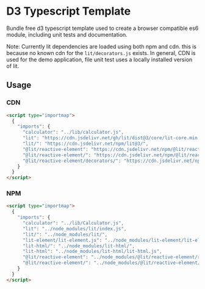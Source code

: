 # D3 Typescript Template

Bundle free d3 typescript template used to create a browser compatible es6 module, including unit tests and documentation.

Note: Currently lit dependencies are loaded using both npm and cdn. this is because no known cdn for the `lit/decorators.js` exists. In general, CDN is used for the demo application, file unit test uses a locally installed version of lit.

## Usage

### CDN

```html
<script type="importmap">
  {
    "imports": {
      "calculator": "../lib/calculator.js",
      "lit": "https://cdn.jsdelivr.net/gh/lit/dist@3/core/lit-core.min.js",
      "lit/": "https://cdn.jsdelivr.net/npm/lit@3/",
      "@lit/reactive-element": "https://cdn.jsdelivr.net/npm/@lit/reactive-element@2.0.3/reactive-element.js",
      "@lit/reactive-element/": "https://cdn.jsdelivr.net/npm/@lit/reactive-element@2.0.3/",
      "@lit/reactive-element/decorators/": "https://cdn.jsdelivr.net/npm/@lit/reactive-element@2.0.3/decorators/"
    }
  }
</script>
```

### NPM

```html
<script type="importmap">
  {
    "imports": {
      "calculator": "../lib/Calculator.js",
      "lit": "../node_modules/lit/index.js",
      "lit/": "../node_modules/lit/",
      "lit-element/lit-element.js": "../node_modules/lit-element/lit-element.js",
      "lit-html/": "../node_modules/lit-html/",
      "lit-html": "../node_modules/lit-html/lit-html.js",
      "@lit/reactive-element": "../node_modules/@lit/reactive-element/reactive-element.js",
      "@lit/reactive-element/": "../node_modules/@lit/reactive-element/"
    }
  }
</script>
```
